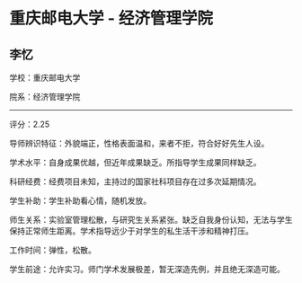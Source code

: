 # 重庆邮电大学 - 经济管理学院

## 李忆

学校：重庆邮电大学

院系：经济管理学院

* * *

评分：2.25

导师辨识特征：外貌端正，性格表面温和，来者不拒，符合好好先生人设。

学术水平：自身成果优越，但近年成果缺乏。所指导学生成果同样缺乏。

科研经费：经费项目未知，主持过的国家社科项目存在过多次延期情况。

学生补助：学生补助看心情，随机发放。

师生关系：实验室管理松散，与研究生关系紧张。缺乏自我身份认知，无法与学生保持正常师生距离。学术指导远少于对学生的私生活干涉和精神打压。

工作时间：弹性，松散。

学生前途：允许实习。师门学术发展极差，暂无深造先例，并且绝无深造可能。